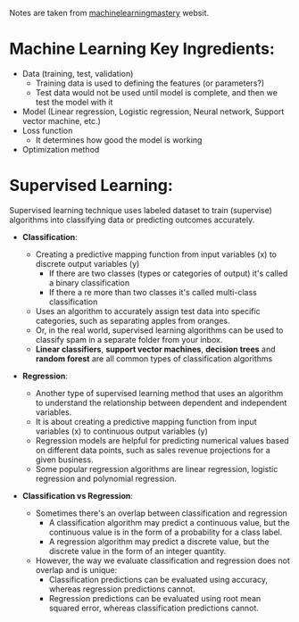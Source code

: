 Notes are taken from [machinelearningmastery](https://machinelearningmastery.com/) websit. 
# **Machine Learning Key Ingredients**:
+ Data (training, test, validation)
	+ Training data is used to defining the features (or parameters?)
	+ Test data would not be used until model is complete, and then we test the model with it
+ Model (Linear regression, Logistic regression, Neural network, Support vector machine, etc.)
+ Loss function 
	+ It determines how good the model is working
+ Optimization method


# **Supervised Learning**:
Supervised learning technique uses labeled dataset to train (supervise) algorithms into classifying data or predicting outcomes accurately.
+ **Classification**:
	+ Creating a predictive mapping function from input variables (x) to discrete output variables (y)
		+ If there are two classes (types or categories of output) it's called a binary classification
		+ If there a re more than two classes it's called multi-class classification
	+ Uses an algorithm to accurately assign test data into specific categories, such as separating apples from oranges.
	+ Or, in the real world, supervised learning algorithms can be used to classify spam in a separate folder from your inbox.
	+ **Linear classifiers**, **support vector machines**, **decision trees** and **random forest** are all common types of classification algorithms

+ **Regression**:
	+ Another type of supervised learning method that uses an algorithm to understand the relationship between dependent and independent variables.
	+ It is about creating a predictive mapping function from input variables (x) to continuous output variables (y)
	+ Regression models are helpful for predicting numerical values based on different data points, such as sales revenue projections for a given business.
	+ Some popular regression algorithms are linear regression, logistic regression and polynomial regression.

+ **Classification vs Regression**: 
	+ Sometimes there's an overlap between classification and regression
		+ A classification algorithm may predict a continuous value, but the continuous value is in the form of a probability for a class label.
		+ A regression algorithm may predict a discrete value, but the discrete value in the form of an integer quantity.
	+ However, the way we evaluate classification and regression does not overlap and is unique:
		+ Classification predictions can be evaluated using accuracy, whereas regression predictions cannot.
		+ Regression predictions can be evaluated using root mean squared error, whereas classification predictions cannot.



